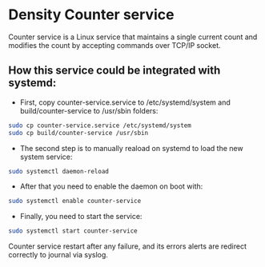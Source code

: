 # Density Counter service

Counter service is a Linux service that maintains a single current count and modifies the count by accepting commands over TCP/IP socket.
## How this service could be integrated with systemd:

* First, copy counter-service.service to /etc/systemd/system and build/counter-service to /usr/sbin folders:

```sh
sudo cp counter-service.service /etc/systemd/system
sudo cp build/counter-service /usr/sbin
```

* The second step is to manually reaload on systemd to load the new system service:

```sh
sudo systemctl daemon-reload
```

* After that you need to enable the daemon on boot with:

```sh
sudo systemctl enable counter-service
```

* Finally, you need to start the service:

```sh
sudo systemctl start counter-service
```

Counter service restart after any failure, and its errors alerts are redirect correctly to journal via syslog.